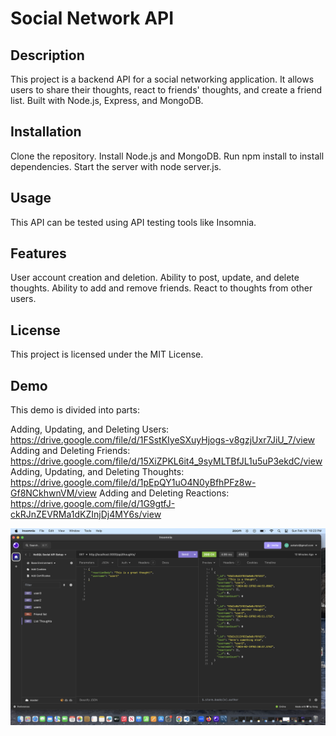 
# Social Network API

## Description
This project is a backend API for a social networking application. It allows users to share their thoughts, react to friends' thoughts, and create a friend list. Built with Node.js, Express, and MongoDB.

## Installation
Clone the repository.
Install Node.js and MongoDB.
Run npm install to install dependencies.
Start the server with node server.js.

## Usage
This API can be tested using API testing tools like Insomnia. 

## Features
User account creation and deletion.
Ability to post, update, and delete thoughts.
Ability to add and remove friends.
React to thoughts from other users.

## License
This project is licensed under the MIT License.

## Demo
This demo is divided into parts:

Adding, Updating, and Deleting Users: https://drive.google.com/file/d/1FSstKIyeSXuyHjogs-v8gzjUxr7JiU_7/view
Adding and Deleting Friends: https://drive.google.com/file/d/15XiZPKL6it4_9syMLTBfJL1u5uP3ekdC/view
Adding, Updating, and Deleting Thoughts: https://drive.google.com/file/d/1pEpQY1uO4N0yBfhPFz8w-Gf8NCkhwnVM/view
Adding and Deleting Reactions: https://drive.google.com/file/d/1G9gtfJ-ckRJnZEVRMa1dKZInjDj4MY6s/view

<img src="Screenshot 2024-02-18 at 10.23.57 PM.png">


